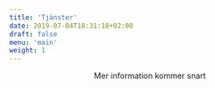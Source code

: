 ```yaml
---
title: 'Tjänster'
date: 2019-07-04T18:31:18+02:00
draft: false
menu: 'main'
weight: 1
---
```


<p style="text-align:center;">Mer information kommer snart</p>

